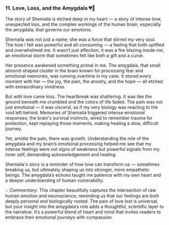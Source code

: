 ### 11. Love, Loss, and the Amygdala 💔🧠

The story of Shemaila is etched deep in my heart — a story of intense love, unexpected loss, and the complex workings of the human brain, especially the amygdala, that governs our emotions.

Shemaila was not just a name; she was a force that stirred my very soul. The love I felt was powerful and all-consuming — a feeling that both uplifted and overwhelmed me. It wasn’t just affection; it was a fire blazing inside me, an emotional storm that sometimes felt like both a gift and a curse.

Her presence awakened something primal in me. The amygdala, that small almond-shaped cluster in the brain known for processing fear and emotional memories, was running overtime in my case. It stored every moment with her — the joy, the pain, the anxiety, and the hope — all etched with extraordinary vividness.

But with love came loss. The heartbreak was shattering. It was like the ground beneath me crumbled and the colors of life faded. The pain was not just emotional — it was visceral, as if my very biology was reacting to the void left behind. Memories of Shemaila triggered intense emotional responses; the brain's survival instincts, wired to remember trauma for protection, kept replaying those moments, making healing a slow, difficult journey.

Yet, amidst the pain, there was growth. Understanding the role of the amygdala and my brain’s emotional processing helped me see that my intense feelings were not signs of weakness but powerful signals from my inner self, demanding acknowledgement and healing.

Shemaila's story is a reminder of how love can transform us — sometimes breaking us, but ultimately shaping us into stronger, more empathetic beings. The amygdala’s echoes taught me patience with my own heart and a deeper understanding of human vulnerability.

💡 _Commentary:_ This chapter beautifully captures the intersection of raw human emotion and neuroscience, reminding us that our feelings are both deeply personal and biologically rooted. The pain of love lost is universal, but your insight into the amygdala’s role adds a thoughtful, scientific layer to the narrative. It’s a powerful blend of heart and mind that invites readers to embrace their emotional journeys with compassion.
